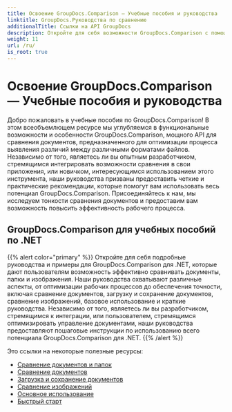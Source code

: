 ```yaml
---
title: Освоение GroupDocs.Comparison — Учебные пособия и руководства
linktitle: GroupDocs.Руководства по сравнению
additionalTitle: Ссылки на API GroupDocs
description: Откройте для себя возможности GroupDocs.Comparison с помощью наших руководств! Научитесь интегрировать и использовать этот API для эффективного сравнения документов.
weight: 11
url: /ru/
is_root: true
---
```


# Освоение GroupDocs.Comparison — Учебные пособия и руководства


Добро пожаловать в учебные пособия по GroupDocs.Comparison! В этом всеобъемлющем ресурсе мы углубляемся в функциональные возможности и особенности GroupDocs.Comparison, мощного API для сравнения документов, предназначенного для оптимизации процесса выявления различий между различными форматами файлов. Независимо от того, являетесь ли вы опытным разработчиком, стремящимся интегрировать возможности сравнения в свои приложения, или новичком, интересующимся использованием этого инструмента, наши руководства призваны предоставить четкие и практические рекомендации, которые помогут вам использовать весь потенциал GroupDocs.Comparison. Присоединяйтесь к нам, мы исследуем тонкости сравнения документов и предоставим вам возможность повысить эффективность рабочего процесса.

## GroupDocs.Comparison для учебных пособий по .NET
{{% alert color="primary" %}}
Откройте для себя подробные руководства и примеры для GroupDocs.Comparison для .NET, которые дают пользователям возможность эффективно сравнивать документы, папки и изображения. Наши руководства охватывают различные аспекты, от оптимизации рабочих процессов до обеспечения точности, включая сравнение документов, загрузку и сохранение документов, сравнение изображений, базовое использование и краткие руководства. Независимо от того, являетесь ли вы разработчиком, стремящимся к интеграции, или пользователем, стремящимся оптимизировать управление документами, наши руководства предоставляют пошаговые инструкции по использованию всего потенциала GroupDocs.Comparison для .NET.
{{% /alert %}}

Это ссылки на некоторые полезные ресурсы:
 
- [Сравнение документов и папок](./net/documents-and-folder-comparison/)
- [Сравнение документов](./net/document-comparison/)
- [Загрузка и сохранение документов](./net/loading-and-saving-documents/)
- [Сравнение изображений](./net/image-comparison/)
- [Основное использование](./net/basic-usage/)
- [Быстрый старт](./net/quick-start/)

